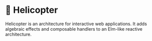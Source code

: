 # :helicopter: Helicopter

Helicopter is an architecture for interactive web applications.  It adds algebraic effects and composable handlers to an Elm-like reactive architecture.
